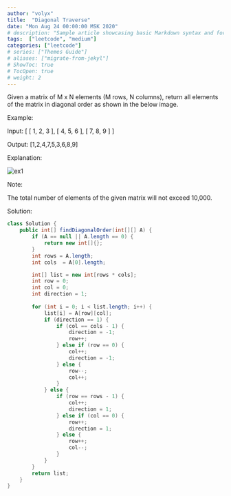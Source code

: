 ```yaml
---
author: "volyx"
title:  "Diagonal Traverse"
date: "Mon Aug 24 00:00:00 MSK 2020"
# description: "Sample article showcasing basic Markdown syntax and formatting for HTML elements."
tags:  ["leetcode", "medium"]
categories: ["leetcode"]
# series: ["Themes Guide"]
# aliases: ["migrate-from-jekyl"]
# ShowToc: true
# TocOpen: true
# weight: 2
---
```


Given a matrix of M x N elements (M rows, N columns), return all elements of the matrix in diagonal order as shown in the below image.

 

Example:

Input:
[
 [ 1, 2, 3 ],
 [ 4, 5, 6 ],
 [ 7, 8, 9 ]
]

Output:  [1,2,4,7,5,3,6,8,9]

Explanation:

![ex1](/images/2020-08-24-ex1.png) 

Note:

The total number of elements of the given matrix will not exceed 10,000.


Solution:

```java
class Solution {
    public int[] findDiagonalOrder(int[][] A) {
        if (A == null || A.length == 0) {
            return new int[]{};
        }
        int rows = A.length;
        int cols  = A[0].length;

        int[] list = new int[rows * cols];
        int row = 0;
        int col = 0;
        int direction = 1;
        
        for (int i = 0; i < list.length; i++) {
            list[i] = A[row][col];
            if (direction == 1) {
                if (col == cols - 1) {
                    direction = -1;
                    row++;                    
                } else if (row == 0) {
                    col++;
                    direction = -1;
                } else {
                    row--;
                    col++; 
                }
            } else {
                if (row == rows - 1) {
                    col++;
                    direction = 1;
                } else if (col == 0) {
                    row++;
                    direction = 1;
                } else {
                    row++;
                    col--;
                }
            }
        }
        return list;
    }
}

